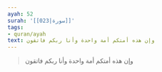 ```yaml
---
ayah: 52
surah: '[[023|سورة]]'
tags:
- quran/ayah
text: وإن هذه أمتكم أمة واحدة وأنا ربكم فاتقون
---
```

> وإن هذه أمتكم أمة واحدة وأنا ربكم فاتقون

